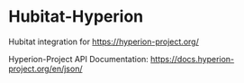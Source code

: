 # Hubitat-Hyperion
Hubitat integration for https://hyperion-project.org/

Hyperion-Project API Documentation: https://docs.hyperion-project.org/en/json/